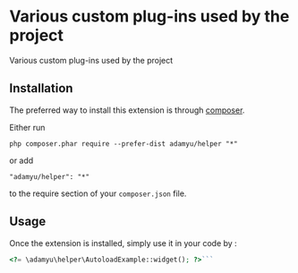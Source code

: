 Various custom plug-ins used by the project
===========================================
Various custom plug-ins used by the project

Installation
------------

The preferred way to install this extension is through [composer](http://getcomposer.org/download/).

Either run

```
php composer.phar require --prefer-dist adamyu/helper "*"
```

or add

```
"adamyu/helper": "*"
```

to the require section of your `composer.json` file.


Usage
-----

Once the extension is installed, simply use it in your code by  :

```php
<?= \adamyu\helper\AutoloadExample::widget(); ?>```